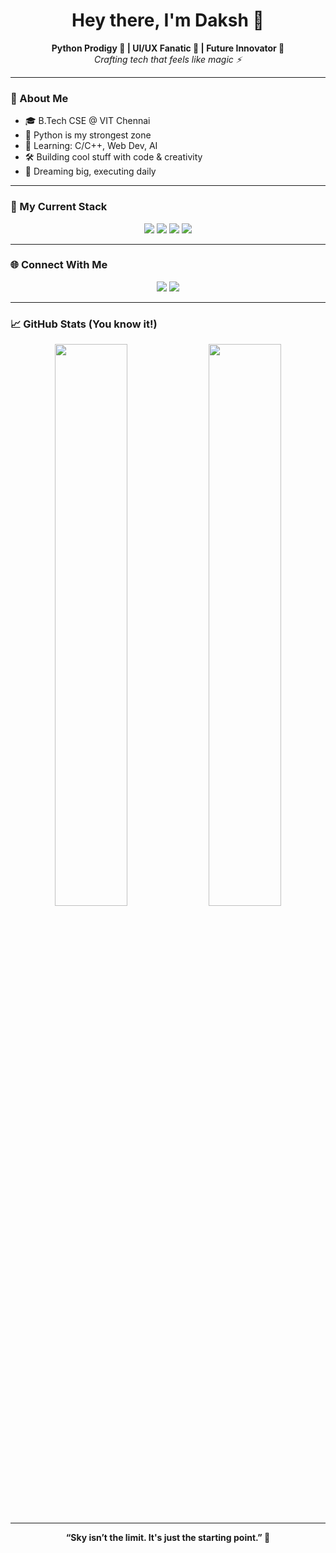 <h1 align="center">Hey there, I'm Daksh 👾</h1>
<p align="center">
  <b>Python Prodigy 🐍 | UI/UX Fanatic 🎨 | Future Innovator 🚀</b><br>
  <i>Crafting tech that feels like magic ⚡</i>
</p>

---

### 🧠 About Me
- 🎓 B.Tech CSE @ VIT Chennai  
- 🐍 Python is my strongest zone  
- 🧩 Learning: C/C++, Web Dev, AI  
- 🛠 Building cool stuff with code & creativity  
- 🌌 Dreaming big, executing daily  

---

### 🚀 My Current Stack
<p align="center">
  <img src="https://img.shields.io/badge/-Python-000?&logo=python&logoColor=yellow" />
  <img src="https://img.shields.io/badge/-C++-000?&logo=c%2B%2B&logoColor=blue" />
  <img src="https://img.shields.io/badge/-TypeScript-000?&logo=typescript&logoColor=3178c6" />
  <img src="https://img.shields.io/badge/-Figma-000?&logo=figma&logoColor=f24e1e" />
</p>

---

### 🌐 Connect With Me
<p align="center">
  <a href="https://linkedin.com/in/daksh-goel-44080530a"><img src="https://img.shields.io/badge/-LinkedIn-blue?style=flat&logo=linkedin&logoColor=white"/></a>
  <a href="mailto:daksh6527@gmail.com"><img src="https://img.shields.io/badge/-Email-c14438?style=flat&logo=gmail&logoColor=white"/></a>
</p>

---

### 📈 GitHub Stats (You know it!)
<p align="center">
  <img src="https://github-readme-stats.vercel.app/api?username=Macqueen-95&show_icons=true&theme=radical" width="48%" />
  <img src="https://github-readme-stats.vercel.app/api/top-langs/?username=Macqueen-95&layout=compact&theme=radical" width="48%" />
</p>

---

<p align="center"><b>“Sky isn’t the limit. It's just the starting point.” 🌌</b></p>
